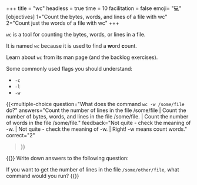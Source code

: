+++
title = "wc"
headless = true
time = 10
facilitation = false
emoji= "💻"
[objectives]
    1="Count the bytes, words, and lines of a file with wc"
    2="Count just the words of a file with wc"
+++

`wc` is a tool for counting the bytes, words, or lines in a file.

It is named `wc` because it is used to find a **w**ord **c**ount.

Learn about `wc` from its man page (and the backlog exercises).

Some commonly used flags you should understand:
* `-c`
* `-l`
* `-w`

{{<multiple-choice
question="What does the command `wc -w /some/file` do?"
answers="Count the number of lines in the file /some/file | Count the number of bytes, words, and lines in the file /some/file. | Count the number of words in the file /some/file."
feedback="Not quite - check the meaning of -w. | Not quite - check the meaning of -w. | Right! -w means count words."
correct="2"
>}}


{{<note type="Exercise">}}
Write down answers to the following question:

If you want to get the number of lines in the file `/some/other/file`, what command would you run?
{{</note>}}
